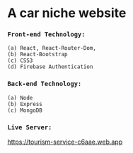 # A car niche website



### `Front-end Technology:`

	(a) React, React-Router-Dom,
	(b) React-Bootstrap
	(c) CSS3
	(d) Firebase Authentication

### `Back-end Technology:`

	(a) Node
	(b) Express
	(c) MongoDB
	

### `Live Server: `


https://tourism-service-c6aae.web.app
